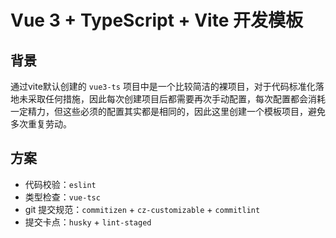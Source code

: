 # Vue 3 + TypeScript + Vite 开发模板

## 背景
通过vite默认创建的 `vue3-ts` 项目中是一个比较简洁的裸项目，对于代码标准化落地未采取任何措施，因此每次创建项目后都需要再次手动配置，每次配置都会消耗一定精力，但这些必须的配置其实都是相同的，因此这里创建一个模板项目，避免多次重复劳动。

## 方案

- 代码校验：`eslint`
- 类型检查：`vue-tsc`
- git 提交规范：`commitizen` + `cz-customizable` + `commitlint`
- 提交卡点：`husky` + `lint-staged`
